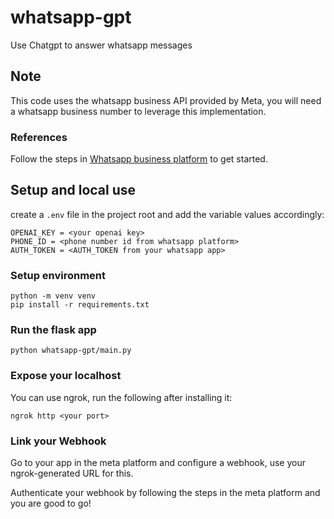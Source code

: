 # whatsapp-gpt
Use Chatgpt to answer whatsapp messages

## Note
This code uses the whatsapp business API provided by Meta, you will need a whatsapp business number to leverage this implementation.

### References
Follow the steps in 
[Whatsapp business platform](https://developers.facebook.com/docs/whatsapp/cloud-api/get-started) to get started.

## Setup and local use
create a `.env` file in the project root and add the variable values accordingly:
```shell
OPENAI_KEY = <your openai key>
PHONE_ID = <phone number id from whatsapp platform>
AUTH_TOKEN = <AUTH_TOKEN from your whatsapp app>
```
### Setup environment
```shell
python -m venv venv
pip install -r requirements.txt
```
### Run the flask app
```shell
python whatsapp-gpt/main.py
```

### Expose your localhost
You can use ngrok, run the following after installing it:
```shell
ngrok http <your port>
```

### Link your Webhook
Go to your app in the meta platform and configure a webhook, use your ngrok-generated URL for this.

Authenticate your webhook by following the steps in the meta platform and you are good to go!
